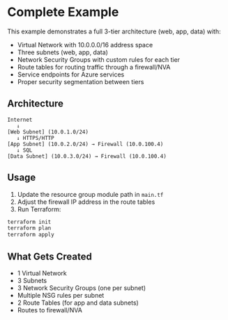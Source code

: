 # Complete Example

This example demonstrates a full 3-tier architecture (web, app, data) with:

- Virtual Network with 10.0.0.0/16 address space
- Three subnets (web, app, data)
- Network Security Groups with custom rules for each tier
- Route tables for routing traffic through a firewall/NVA
- Service endpoints for Azure services
- Proper security segmentation between tiers

## Architecture

```
Internet
   ↓
[Web Subnet] (10.0.1.0/24)
   ↓ HTTPS/HTTP
[App Subnet] (10.0.2.0/24) → Firewall (10.0.100.4)
   ↓ SQL
[Data Subnet] (10.0.3.0/24) → Firewall (10.0.100.4)
```

## Usage

1. Update the resource group module path in `main.tf`
2. Adjust the firewall IP address in the route tables
3. Run Terraform:

```bash
terraform init
terraform plan
terraform apply
```

## What Gets Created

- 1 Virtual Network
- 3 Subnets
- 3 Network Security Groups (one per subnet)
- Multiple NSG rules per subnet
- 2 Route Tables (for app and data subnets)
- Routes to firewall/NVA
